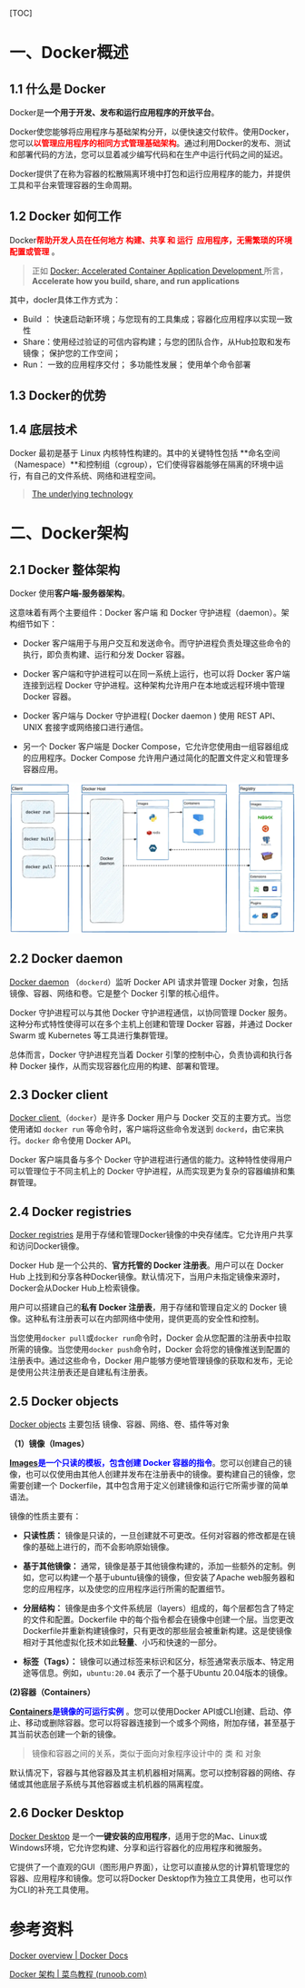 [TOC]

# 一、Docker概述

## 1.1 什么是 Docker

Docker是**一个用于开发、发布和运行应用程序的开放平台**。

Docker使您能够将应用程序与基础架构分开，以便快速交付软件。使用Docker，您可以<font color="red">**以管理应用程序的相同方式管理基础架构**</font>。通过利用Docker的发布、测试和部署代码的方法，您可以显着减少编写代码和在生产中运行代码之间的延迟。

Docker提供了在称为容器的松散隔离环境中打包和运行应用程序的能力，并提供工具和平台来管理容器的生命周期。



## 1.2 Docker 如何工作

Docker<font color="red">**帮助开发人员在任何地方 构建、共享 和 运行  应用程序，无需繁琐的环境配置或管理**</font> 。

> 正如 [Docker: Accelerated Container Application Development ](https://www.docker.com/) 所言， **Accelerate how you build, share, and run applications**

其中，docler具体工作方式为：

- Build ： 快速启动新环境；与您现有的工具集成；容器化应用程序以实现一致性
- Share：使用经过验证的可信内容构建；与您的团队合作，从Hub拉取和发布镜像； 保护您的工作空间；
- Run： 一致的应用程序交付； 多功能性发展； 使用单个命令部署





## 1.3 Docker的优势





## 1.4 底层技术

 Docker 最初是基于 Linux 内核特性构建的。其中的关键特性包括 **命名空间（Namespace）**和控制组（cgroup），它们使得容器能够在隔离的环境中运行，有自己的文件系统、网络和进程空间。

> [The underlying technology](https://docs.docker.com/get-started/overview/#the-underlying-technology)



# 二、Docker架构

## 2.1 Docker 整体架构

Docker 使用**客户端-服务器架构**。

这意味着有两个主要组件：Docker 客户端 和 Docker 守护进程（daemon）。架构细节如下：

- Docker 客户端用于与用户交互和发送命令。而守护进程负责处理这些命令的执行，即负责构建、运行和分发 Docker 容器。
- Docker 客户端和守护进程可以在同一系统上运行，也可以将 Docker 客户端连接到远程 Docker 守护进程。这种架构允许用户在本地或远程环境中管理 Docker 容器。

- Docker 客户端与 Docker 守护进程( Docker daemon ) 使用  REST API、UNIX 套接字或网络接口进行通信。
- 另一个 Docker 客户端是 Docker Compose，它允许您使用由一组容器组成的应用程序。Docker Compose 允许用户通过简化的配置文件定义和管理多容器应用。

![Docker Architecture diagram](images/docker-architecture.webp)



## 2.2 Docker daemon

[Docker daemon](https://docs.docker.com/get-started/overview/#the-docker-daemon) （`dockerd`）监听 Docker API 请求并管理 Docker 对象，包括镜像、容器、网络和卷。它是整个 Docker 引擎的核心组件。

Docker 守护进程可以与其他 Docker 守护进程通信，以协同管理 Docker 服务。这种分布式特性使得可以在多个主机上创建和管理 Docker 容器，并通过 Docker Swarm 或 Kubernetes 等工具进行集群管理。

总体而言，Docker 守护进程充当着 Docker 引擎的控制中心，负责协调和执行各种 Docker 操作，从而实现容器化应用的构建、部署和管理。



## 2.3 Docker client

[Docker client ](https://docs.docker.com/get-started/overview/#the-docker-client)（`docker`）是许多 Docker 用户与 Docker 交互的主要方式。当您使用诸如 `docker run` 等命令时，客户端将这些命令发送到 `dockerd`，由它来执行。`docker` 命令使用 Docker API。

Docker 客户端具备与多个 Docker 守护进程进行通信的能力。这种特性使得用户可以管理位于不同主机上的 Docker 守护进程，从而实现更为复杂的容器编排和集群管理。



## 2.4 Docker registries

[Docker registries](https://docs.docker.com/get-started/overview/#docker-registries)  是用于存储和管理Docker镜像的中央存储库。它允许用户共享和访问Docker镜像。

Docker Hub 是一个公共的、**官方托管的 Docker 注册表**。用户可以在 Docker Hub 上找到和分享各种Docker镜像。默认情况下，当用户未指定镜像来源时，Docker会从Docker Hub上检索镜像。

 用户可以搭建自己的**私有 Docker 注册表**，用于存储和管理自定义的 Docker 镜像。这种私有注册表可以在内部网络中使用，提供更高的安全性和控制。

当您使用`docker pull`或`docker run`命令时，Docker 会从您配置的注册表中拉取所需的镜像。当您使用`docker push`命令时，Docker 会将您的镜像推送到配置的注册表中。通过这些命令，Docker 用户能够方便地管理镜像的获取和发布，无论是使用公共注册表还是自建私有注册表。



## 2.5 Docker objects

[Docker objects](https://docs.docker.com/get-started/overview/#docker-objects)  主要包括 镜像、容器、网络、卷、插件等对象

**（1）镜像（Images）**

<font color="blue">**[Images](https://docs.docker.com/get-started/overview/#images)是一个只读的模板，包含创建 Docker 容器的指令**</font>。您可以创建自己的镜像，也可以仅使用由其他人创建并发布在注册表中的镜像。要构建自己的镜像，您需要创建一个 Dockerfile，其中包含用于定义创建镜像和运行它所需步骤的简单语法。

镜像的性质主要有：

- **只读性质：** 镜像是只读的，一旦创建就不可更改。任何对容器的修改都是在镜像的基础上进行的，而不会影响原始镜像。

- **基于其他镜像：** 通常，镜像是基于其他镜像构建的，添加一些额外的定制。例如，您可以构建一个基于ubuntu镜像的镜像，但安装了Apache web服务器和您的应用程序，以及使您的应用程序运行所需的配置细节。
- **分层结构：** 镜像是由多个文件系统层（layers）组成的，每个层都包含了特定的文件和配置。Dockerfile 中的每个指令都会在镜像中创建一个层。当您更改Dockerfile并重新构建镜像时，只有更改的那些层会被重新构建。这是使镜像相对于其他虚拟化技术如此**轻量**、小巧和快速的一部分。
- **标签（Tags）：** 镜像可以通过标签来标识和区分，标签通常表示版本、特定用途等信息。例如，`ubuntu:20.04` 表示了一个基于Ubuntu 20.04版本的镜像。

**(2)容器（Containers）**

<font color="blue">**[Containers](https://docs.docker.com/get-started/overview/#containers)是镜像的可运行实例**</font> 。您可以使用Docker API或CLI创建、启动、停止、移动或删除容器。您可以将容器连接到一个或多个网络，附加存储，甚至基于其当前状态创建一个新的镜像。

> 镜像和容器之间的关系，类似于面向对象程序设计中的 类 和 对象

默认情况下，容器与其他容器及其主机机器相对隔离。您可以控制容器的网络、存储或其他底层子系统与其他容器或主机机器的隔离程度。



## 2.6 Docker Desktop

[Docker Desktop](https://docs.docker.com/desktop/) 是一个**一键安装的应用程序**，适用于您的Mac、Linux或Windows环境，它允许您构建、分享和运行容器化的应用程序和微服务。

它提供了一个直观的GUI（图形用户界面），让您可以直接从您的计算机管理您的容器、应用程序和镜像。您可以将Docker Desktop作为独立工具使用，也可以作为CLI的补充工具使用。





# 参考资料

[Docker overview | Docker Docs](https://docs.docker.com/get-started/overview/#containers)

[Docker 架构 | 菜鸟教程 (runoob.com)](https://www.runoob.com/docker/docker-architecture.html)